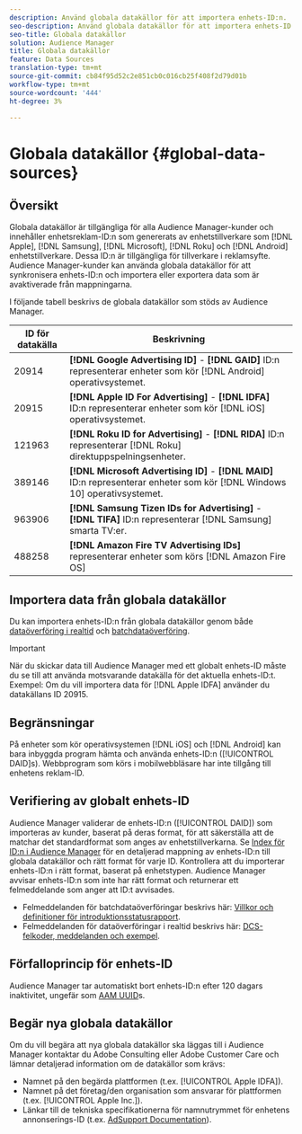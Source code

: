 ```yaml
---
description: Använd globala datakällor för att importera enhets-ID:n.
seo-description: Använd globala datakällor för att importera enhets-ID:n.
seo-title: Globala datakällor
solution: Audience Manager
title: Globala datakällor
feature: Data Sources
translation-type: tm+mt
source-git-commit: cb84f95d52c2e851cb0c016cb25f408f2d79d01b
workflow-type: tm+mt
source-wordcount: '444'
ht-degree: 3%

---
```



# Globala datakällor {#global-data-sources}

## Översikt

Globala datakällor är tillgängliga för alla Audience Manager-kunder och innehåller enhetsreklam-ID:n som genererats av enhetstillverkare som [!DNL Apple], [!DNL Samsung], [!DNL Microsoft], [!DNL Roku] och [!DNL Android] enhetstillverkare. Dessa ID:n är tillgängliga för tillverkare i reklamsyfte. Audience Manager-kunder kan använda globala datakällor för att synkronisera enhets-ID:n och importera eller exportera data som är avaktiverade från mappningarna.

I följande tabell beskrivs de globala datakällor som stöds av Audience Manager.

| ID för datakälla | Beskrivning |
|---|---|
| 20914 | **[!DNL Google Advertising ID]** -  **[!DNL GAID]** ID:n representerar enheter som kör  [!DNL Android] operativsystemet. |
| 20915 | **[!DNL Apple ID For Advertising]** -  **[!DNL IDFA]** ID:n representerar enheter som kör  [!DNL iOS] operativsystemet. |
| 121963 | **[!DNL Roku ID for Advertising]** -  **[!DNL RIDA]** ID:n representerar  [!DNL Roku] direktuppspelningsenheter. |
| 389146 | **[!DNL Microsoft Advertising ID]** -  **[!DNL MAID]** ID:n representerar enheter som kör  [!DNL Windows 10] operativsystemet. |
| 963906 | **[!DNL Samsung Tizen IDs for Advertising]** -  **[!DNL TIFA]** ID:n representerar  [!DNL Samsung] smarta TV:er. |
| 488258 | **[!DNL Amazon Fire TV Advertising IDs]** representerar enheter som körs  [!DNL Amazon Fire OS] |

## Importera data från globala datakällor

Du kan importera enhets-ID:n från globala datakällor genom både [dataöverföring i realtid](../integration/sending-audience-data/real-time-data-integration/real-time-data-transfer.md) och [batchdataöverföring](../integration/sending-audience-data/batch-data-transfer-explained/batch-data-transfer-explained.md).

>[!IMPORTANT]
>
>När du skickar data till Audience Manager med ett globalt enhets-ID måste du se till att använda motsvarande datakälla för det aktuella enhets-ID:t. Exempel: Om du vill importera data för [!DNL Apple IDFA] använder du datakällans ID 20915.

## Begränsningar

På enheter som kör operativsystemen [!DNL iOS] och [!DNL Android] kan bara inbyggda program hämta och använda enhets-ID:n ([!UICONTROL DAID]s). Webbprogram som körs i mobilwebbläsare har inte tillgång till enhetens reklam-ID.

## Verifiering av globalt enhets-ID

Audience Manager validerar de enhets-ID:n ([!UICONTROL DAID]) som importeras av kunder, baserat på deras format, för att säkerställa att de matchar det standardformat som anges av enhetstillverkarna. Se [Index för ID:n i Audience Manager](../reference/ids-in-aam.md) för en detaljerad mappning av enhets-ID:n till globala datakällor och rätt format för varje ID. Kontrollera att du importerar enhets-ID:n i rätt format, baserat på enhetstypen. Audience Manager avvisar enhets-ID:n som inte har rätt format och returnerar ett felmeddelande som anger att ID:t avvisades.

* Felmeddelanden för batchdataöverföringar beskrivs här: [Villkor och definitioner för introduktionsstatusrapport](../reporting/onboarding-status-report.md#report-terms-conditions).
* Felmeddelanden för dataöverföringar i realtid beskrivs här: [DCS-felkoder, meddelanden och exempel](../api/dcs-intro/dcs-api-reference/dcs-error-codes.md).

## Förfalloprincip för enhets-ID

Audience Manager tar automatiskt bort enhets-ID:n efter 120 dagars inaktivitet, ungefär som [AAM UUID](../faq/faq-privacy.md)s.

## Begär nya globala datakällor

Om du vill begära att nya globala datakällor ska läggas till i Audience Manager kontaktar du Adobe Consulting eller Adobe Customer Care och lämnar detaljerad information om de datakällor som krävs:

* Namnet på den begärda plattformen (t.ex. [!UICONTROL Apple IDFA]).
* Namnet på det företag/den organisation som ansvarar för plattformen (t.ex. [!UICONTROL Apple Inc.]).
* Länkar till de tekniska specifikationerna för namnutrymmet för enhetens annonserings-ID (t.ex. [AdSupport Documentation](https://developer.apple.com/documentation/adsupport)).